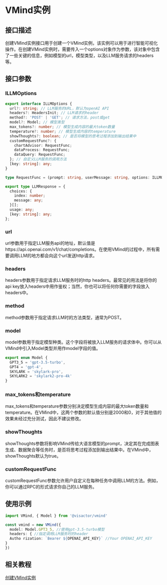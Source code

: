 # VMind实例

## 接口描述

创建VMind实例接口用于创建一个VMind实例，该实例可以用于进行智能可视化操作。在创建VMind实例时，需要传入一个options对象作为参数，该对象中包含了一些关键的信息，例如模型的url，模型类型，以及LLM服务请求的headers等。


## 接口参数

### ILLMOptions

```ts
export interface ILLMOptions {
  url?: string; // LLM服务的URL，默认为openAI API
  headers?: HeadersInit; // LLM请求的header
  method?: 'POST' | 'GET'; // 请求方法，post或get
  model?: Model; // 模型类型
  max_tokens?: number; // 模型生成内容的最大token数量
  temperature?: number; // 模型生成内容的temperature
  showThoughts?: boolean; // 是否将模型的思考过程添加到输出结果中
  customRequestFunc?: {
    chartAdvisor: RequestFunc;
    dataProcess: RequestFunc;
    dataQuery: RequestFunc;
  }; // 自定义LLM服务的调用方法
  [key: string]: any;
}
```
```ts
type RequestFunc = (prompt: string, userMessage: string, options: ILLMOptions | undefined) => Promise<LLMResponse>;
```

```ts
export type LLMResponse = {
  choices: {
    index: number;
    message: any;
  }[];
  usage: any;
  [key: string]: any;
};
```

### url

url参数用于指定LLM服务api的地址，默认值是https://api.openai.com/v1/chat/completions。在使用VMind的过程中，所有需要调用LLM的地方都会向这个url发送http请求。

### headers

headers参数用于指定请求LLM服务时的http headers。最常见的用法是将你的api key放入headers中用作鉴权；当然，你也可以将任何你需要的字段放入headers中。

### method

method参数用于指定请求LLM时的方法类型，通常为POST。

### model

model参数用于指定模型种类。这个字段将被放入LLM服务的请求体中。你可以从VMind中引入Model类型并用作model字段的值。

```ts
export enum Model {
  GPT3_5 = 'gpt-3.5-turbo',
  GPT4 = 'gpt-4',
  SKYLARK = 'skylark-pro',
  SKYLARK2 = 'skylark2-pro-4k'
}
```

### max_tokens和temperature

max_tokens和temperature参数分别决定模型生成内容的最大token数量和temperature。在VMind中，这两个参数的默认值分别是2000和0，对于其他值的效果未经过充分测试，因此不建议修改。

### showThoughts

showThoughts参数将影响VMind传给大语言模型的prompt，决定其在完成图表生成、数据聚合等任务时，是否将思考过程添加到输出结果中。在VMind中，showThoughts默认为true。

### customRequestFunc

customRequestFunc参数允许用户自定义在每种任务中调用LLM的方法。例如，你可以通过RPC的形式请求你自己的LLM服务。


## 使用示例

```ts
import VMind, { Model } from '@visactor/vmind'

const vmind = new VMind({
  model: Model.GPT3_5, //使用gpt-3.5-turbo模型
  headers: { //指定调用LLM服务时的header
  Autho rization: `Bearer ${OPENAI_API_KEY}` //Your OPENAI_API_KEY
}
})
```

## 相关教程
[创建VMind实例](../guide/Basic_Tutorial/Create_VMind_Instance)
